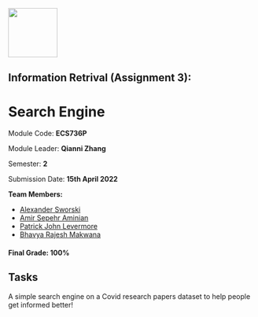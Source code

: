 <img src="https://people.bath.ac.uk/mtc47/img/collaborators/QM_Logo.png" height=100>

## Information Retrival (Assignment 3): 
# Search Engine

Module Code: **ECS736P** 

Module Leader: **Qianni Zhang**

Semester: **2**

Submission Date: **15th April 2022**

__Team Members:__
* [Alexander Sworski](mailto:a.sworski@se21.qmul.ac.uk)
* [Amir Sepehr Aminian](mailto:a.aminian@se21.qmul.ac.uk)
* [Patrick John Levermore](mailto:p.levermore@se21.qmul.ac.uk)
* [Bhavya Rajesh Makwana](mailto:b.r.makwana@se21.qmul.ac.uk)

#### Final Grade: 100%

## Tasks
A simple search engine on a Covid research papers dataset to help people get informed better!
